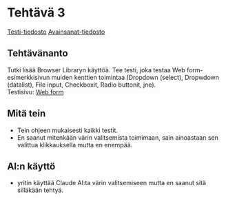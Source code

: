 # Tehtävä 3

[Testi-tiedosto](https://github.com/jonathan0079/Projekti_WEBDEV/blob/projekti-terveyssovelluksen-kehitys/tests/selenium_tests/browser_demo.robot)
[Avainsanat-tiedosto](https://github.com/jonathan0079/Projekti_WEBDEV/blob/projekti-terveyssovelluksen-kehitys/tests/selenium_tests/Keywords.robot)

## Tehtävänanto
Tutki lisää Browser Libraryn käyttöä. Tee testi, joka testaa Web form-esimerkkisivun muiden
kenttien toimintaa (Dropdown (select), Dropwdown (datalist), File input, Checkboxit, Radio
buttonit, jne). <br>
Testisivu: [Web form](https://www.selenium.dev/selenium/web/web-form.html)

## Mitä tein
- Tein ohjeen mukaisesti kaikki testit.
- En saanut mitenkään värin valitsemista toimimaan, sain ainoastaan sen valittua klikkauksella mutta en enempää.

## AI:n käyttö
- yritin käyttää Claude AI:ta värin valitsemiseen mutta en saanut sitä silläkään tehtyä.
